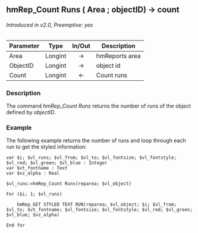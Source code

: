 ## hmRep_Count Runs ( Area ; objectID) → count
###### Introduced in v2.0, Preemptive: yes

|Parameter|Type|In/Out|Description
|---|---|:---:|---
|Area|Longint|→|hmReports area
|ObjectID|Longint|→|object id
|Count|Longint|←|Count runs

### Description
The command *hmRep_Count Runs* returns the number of runs of the object defined by *objectID*.

### Example
The following example returns the number of runs and loop through each run to get the styled information:

```4d
var $i; $vl_runs; $vl_from; $vl_to; $vl_fontsize; $vl_fontstyle; $vl_red; $vl_green; $vl_blue : Integer
var $vt_fontname : Text
var $vz_alpha : Real

$vl_runs:=hmRep_Count Runs(reparea; $vl_object)

For ($i; 1; $vl_runs)
	
	hmRep_GET STYLED TEXT RUN(reparea; $vl_object; $i; $vl_from; $vl_to; $vt_fontname; $vl_fontsize; $vl_fontstyle; $vl_red; $vl_green; $vl_blue; $vz_alpha)
	
End for 
```
